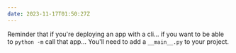 ```yaml
---
date: 2023-11-17T01:50:27Z
---
```


Reminder that if you're deploying an app with a cli... if you want to be able to `python -m` call that app... You'll need to add a `__main__.py` to your project.
